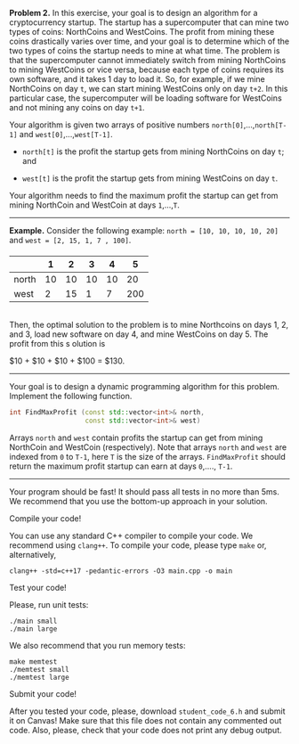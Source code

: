 **Problem 2.** 
In this exercise, your goal is to design an algorithm for a cryptocurrency startup. The startup has a supercomputer that can mine two types of coins: NorthCoins and WestCoins. The profit from mining these coins drastically varies over time, and your goal is to determine which of the two types of coins the startup needs to mine at what time.
The problem is that the supercomputer cannot immediately switch from mining NorthCoins to mining WestCoins or vice versa, because
each type of coins requires its own software, and it takes 1 day to load it. So, for example, if we mine NorthCoins 
on day `t`, we can start mining WestCoins only on day `t+2`. In this particular case, the supercomputer
will be loading software for WestCoins and not mining any coins on day `t+1`.

Your algorithm is given two arrays of positive numbers `north[0]`,...,`north[T-1]` and `west[0]`,...,`west[T-1]`.

* `north[t]` is the profit the startup gets from mining NorthCoins on day `t`; and

* `west[t]` is the profit the startup gets from mining WestCoins on day `t`.

Your algorithm needs to find the maximum profit the startup can get from mining NorthCoin and WestCoin at days `1`,...,`T`.

--------------

**Example.** Consider the following example: 
`north = [10, 10, 10, 10, 20]` and 
`west = [2, 15, 1, 7 , 100]`.

<h6>

|   | 1 | 2 | 3 | 4 | 5 |
| - | - | - | - | - | - |
| north | 10 | 10 | 10 | 10 | 20 |
| west | 2 | 15 | 1 | 7 | 200 |

</h6>

Then, the optimal solution
to the problem is to mine Northcoins on days 1, 2, and 3, load new software on day 4, and mine WestCoins on day 5. The profit from this s
olution is 

$10 + $10 + $10 + $100 = $130.

--------------

Your goal is to design a dynamic programming algorithm for this problem. Implement the following function.

```cpp
int FindMaxProfit (const std::vector<int>& north, 
                   const std::vector<int>& west)
```                 

Arrays `north` and `west` contain profits the startup can get from mining NorthCoin and WestCoin (respectively). Note that arrays `north` and `west`
are indexed from `0` to `T-1`, here `T` is the size of the arrays. `FindMaxProfit` should return the maximum profit startup can earn at days `0`,...., `T-1`.

--------------


Your program should be fast! It should pass all tests in no more than 5ms. We recommend that you use the bottom-up approach in your solution.

Compile your code!

You can use any standard C++ compiler to compile your code. We recommend using `clang++`. To compile your code, please type `make` or, alternatively, 

```
clang++ -std=c++17 -pedantic-errors -O3 main.cpp -o main
```

Test your code!

Please, run unit tests:
``` 
./main small
./main large
```

We also recommend that you run memory tests:
```
make memtest
./memtest small
./memtest large
```

Submit your code!

After you tested your code, please, download 
`student_code_6.h` and submit it on Canvas! Make sure that this file does not contain any commented out code. Also, please, check that your code does not print any debug output.